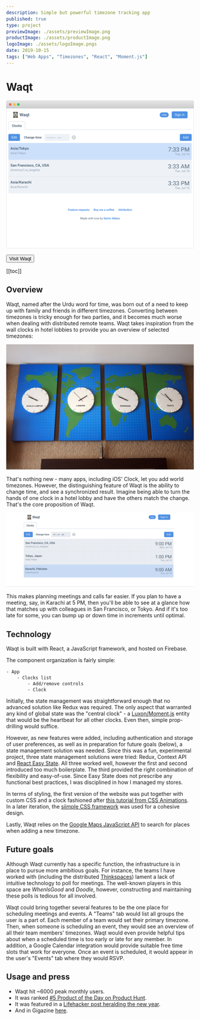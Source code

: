```yaml
---
description: Simple but powerful timezone tracking app
published: true
type: project
previewImage: ./assets/previewImage.png
productImage: ./assets/productImage.png
logoImage: ./assets/logoImage.pngs
date: 2019-10-15
tags: ["Web Apps", "Timezones", "React", "Moment.js"]
---
```


# Waqt

![Preview](./assets/productImage.png)

<a style="all:unset" href="https://waqt.app" target="_blank" rel="noopener noreferrer"><button class="button">Visit Waqt</button></a>

[[toc]]

## Overview

Waqt, named after the Urdu word for time, was born out of a need to keep up with family and friends in different timezones. Converting between timezones is tricky enough for two parties, and it becomes much worse when dealing with distributed remote teams. Waqt takes inspiration from the wall clocks in hotel lobbies to provide you an overview of selected timezones:

![Hotel clocks](./assets/hotel.jpg)

That's nothing new - many apps, including iOS' Clock, let you add world timezones. However, the distinguishing feature of Waqt is the ability to change time, and see a synchronized result. Imagine being able to turn the hands of one clock in a hotel lobby and have the others match the change. That's the core proposition of Waqt.

![Preview](./assets/preview.gif)

This makes planning meetings and calls far easier. If you plan to have a meeting, say, in Karachi at 5 PM, then you'll be able to see at a glance how that matches up with colleagues in San Francisco, or Tokyo. And if it's too late for some, you can bump up or down time in increments until optimal.

## Technology

Waqt is built with React, a JavaScript framework, and hosted on Firebase.

The component organization is fairly simple:

```text
- App
    - Clocks list
        - Add/remove controls
        - Clock
```

Initially, the state management was straightforward enough that no advanced solution like Redux was required. The only aspect that warranted any kind of global state was the "central clock" - a [Luxon/Moment.js](https://moment.github.io/luxon/) entity that would be the heartbeat for all other clocks. Even then, simple prop-drilling would suffice.

However, as new features were added, including authentication and storage of user preferences, as well as in preparation for future goals (below), a state management solution was needed. Since this was a fun, experimental project, three state management solutions were tried: Redux, Context API and [React Easy State](https://github.com/solkimicreb/react-easy-state). All three worked well, however the first and second introduced too much boilerplate. The third provided the right combination of flexibility and easy-of-use. Since Easy State does not prescribe any functional best practices, I was disciplined in how I managed my stores.

In terms of styling, the first version of the website was put together with custom CSS and a clock fashioned after [this tutorial from CSS Animations](https://cssanimation.rocks/clocks/). In a later iteration, the [siimple CSS framework](https://www.siimple.xyz/) was used for a cohesive design.

Lastly, Waqt relies on the [Google Maps JavaScript API](https://developers.google.com/maps/documentation/javascript/tutorial) to search for places when adding a new timezone.

## Future goals

Although Waqt currently has a specific function, the infrastructure is in place to pursue more ambitious goals. For instance, the teams I have worked with (including the distributed [Thinkspaces](/projects/thinkspaces)) lament a lack of intuitive technology to poll for meetings. The well-known players in this space are _WhenIsGood_ and _Doodle_, however, constructing and maintaining these polls is tedious for all involved.

Waqt could bring together several features to be the one place for scheduling meetings and events. A "Teams" tab would list all groups the user is a part of. Each member of a team would set their primary timezone. Then, when someone is scheduling an event, they would see an overview of all their team members' timezones. Waqt would even provide helpful tips about when a scheduled time is too early or late for any member. In addition, a Google Calendar integration would provide suitable free time slots that work for everyone. Once an event is scheduled, it would appear in the user's "Events" tab where they would RSVP.

## Usage and press

- Waqt hit ~6000 peak monthly users.
- It was ranked [#5 Product of the Day on Product Hunt](https://www.producthunt.com/posts/waqt).
- It was featured in a [Lifehacker post heralding the new year](https://lifehacker.com/say-happy-new-year-to-friends-in-different-time-zones-1831399687).
- And in Gigazine [here](https://gigazine.net/gsc_news/en/20190106-waqt/).